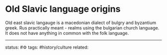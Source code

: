 # Old Slavic language origins
Old east slavic langauge is a macedonian dialect of bulgry and byzantium greek.
Rus practically meant - realms using the bulgarian church language.
It does not have anything in common with the folk language.

---
status: #⚙️ 
tags: #history/culture
related: 